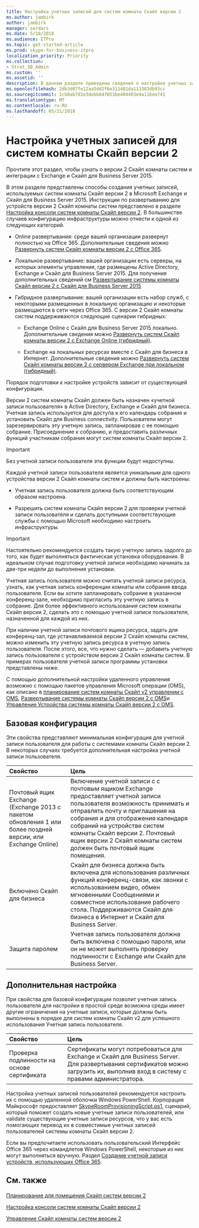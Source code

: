 ```yaml
---
title: Настройка учетных записей для систем комнаты Скайп версии 2
ms.author: jambirk
author: jambirk
manager: serdars
ms.date: 5/10/2018
ms.audience: ITPro
ms.topic: get-started-article
ms.prod: skype-for-business-itpro
localization_priority: Priority
ms.collection:
- Strat_SB_Admin
ms.custom: ''
ms.assetid: ''
description: В данном разделе приведены сведения о настройке учетных записей для версии 2 Скайп комнаты систем в Exchange и Скайп для Business Server 2015.
ms.openlocfilehash: 2db3d07fe12aa5dd2f6e311481da113303db93cc
ms.sourcegitcommit: 1cb8ab7d1e3debb84f051be404403e4a116ee741
ms.translationtype: MT
ms.contentlocale: ru-RU
ms.lasthandoff: 05/21/2018
---
```

# <a name="configure-accounts-for-skype-room-systems-v2"></a>Настройка учетных записей для систем комнаты Скайп версии 2
 
Прочтите этот раздел, чтобы узнать о версии 2 Скайп комнаты систем и интеграции с Exchange и Скайп для Business Server 2015.
  
В этом разделе представлены способы создания учетных записей, используемых систем комнаты Скайп версии 2 в Microsoft Exchange и Скайп для Business Server 2015. Инструкции по развертыванию для устройств версии 2 Скайп комнаты систем представлено в разделе [Настройка консоли систем комнаты Скайп версии 2](console.md). В большинстве случаев конфигурацию инфраструктуры можно отнести к одной из следующих категорий.
  
- Online развертывания: среде вашей организации развернут полностью на Office 365. Дополнительные сведения можно [Развернуть систем Скайп комнаты версии 2 с Office 365](with-office-365.md).
    
- Локальное развертывание: вашей организации есть серверы, на которых элементы управления, где размещены Active Directory, Exchange и Скайп для Business Server 2015. Для получения дополнительных сведений см [Развертывание системы комнаты Скайп версии 2 с Скайп для Business Server 2015](with-skype-for-business-server-2015.md)
    
- Гибридное развертывание: вашей организации есть набор служб, с некоторыми размещенных в локальную организацию и некоторые размещаются в сети через Office 365. С версии 2 Скайп комнаты систем поддерживаются следующие сценарии гибридных: 
    
  - Exchange Online с Скайп для Business Server 2015 локально. Дополнительные сведения можно [Развернуть систем Скайп комнаты версии 2 с Exchange Online (гибридный)](with-exchange-online.md).
    
  - Exchange на локальных ресурсах вместе с Скайп для бизнеса в Интернет. Дополнительные сведения можно [Развернуть систем Скайп комнаты версии 2 с сервером Exchange при локальном (гибридный)](with-exchange-on-premises.md).
    
Порядок подготовки к настройке устройств зависит от существующей конфигурации.
  
Версии 2 систем комнаты Скайп должен быть назначен «учетной записи пользователя» в Active Directory, Exchange и Скайп для бизнеса. Учетная запись используется для доступа к его календарь собрания и установить Скайп для Business connectivity. Пользователи могут зарезервировать эту учетную запись, запланировав с ее помощью собрание. Присоединение к собранию, и предоставить различных функций участникам собрания могут систем комнаты Скайп версии 2.
  
> [!IMPORTANT]
> Без учетной записи пользователя эти функции будут недоступны. 
  
Каждой учетной записи пользователя является уникальным для одного устройства версии 2 Скайп комнаты систем и должны быть настроены:
  
- Учетная запись пользователя должна быть соответствующим образом настроена.
    
- Разрешить систем комнаты Скайп версии 2 для проверки учетной записи пользователя и сделать доступными соответствующие службы с помощью Microsoft необходимо настроить инфраструктуры.
    
> [!IMPORTANT]
> Настоятельно рекомендуется создать такую учетную запись задолго до того, как будет выполняться фактическая установка оборудования. В идеальном случае подготовку учетной записи необходимо начинать за две-три недели до выполнения установки. 
  
Учетная запись пользователя можно считать учетной записи ресурса, узнать, как учетная запись конференции комнаты или собрания ввода пользователя. Если вы хотите запланировать собрание в указанном конференц-зале, необходимо пригласить эту учетную запись в собрание. Для более эффективного использования систем комнаты Скайп версии 2, сделать это с помощью учетной записи пользователя, назначенной для каждой из них.
  
При наличии учетной записи почтового ящика ресурса, задать для конференц-зал, где устанавливаемой версии 2 Скайп комнаты систем, можно изменить эту учетную запись ресурса в учетную запись пользователя. После этого, все, что нужно сделать — добавить учетную запись пользователя с устройством версии 2 Скайп комнаты систем. В примерах пользователя учетной записи программы установки представлены ниже.
  
С помощью дополнительной настройки удаленного управления возможно с помощью пакетов управления Microsoft операции (OMS), как описано в [планирование систем комнаты Скайп v2 управлении с OMS](../../plan-your-deployment/clients-and-devices/oms-management.md), [Развертывание системы комнаты Скайп версии 2 с OMS](with-oms.md)и [Управление Устройства системы комнаты Скайп версии 2 с OMS](../../manage/skype-room-systems-v2/oms.md). 
  
## <a name="basic-configuration"></a>Базовая конфигурация

Эти свойства представляют минимальная конфигурация для учетной записи пользователя для работы с системами комнаты Скайп версии 2. В некоторых случаях требуется дополнительная настройка учетной записи пользователя.
  
|**Свойство**|**Цель**|
|:-----|:-----|
|Почтовый ящик Exchange (Exchange 2013 с пакетом обновления 1 или более поздней версии, или Exchange Online)  <br/> |Включение учетной записи с с почтовым ящиком Exchange предоставляет учетной записи пользователя возможность принимать и отправлять почту и приглашения на собрания и для отображения календаря собраний на устройстве систем комнаты Скайп версии 2. Почтовый ящик версии 2 Скайп комнаты систем должен быть почтовый ящик помещения.  <br/> |
|Включено Скайп для бизнеса  <br/> |Скайп для бизнеса должна быть включена для использования различных функций конференц-связи, как звонки с использованием видео, обмен мгновенными Сообщениями и совместное использование рабочего стола. Поддерживаются Скайп для бизнеса в Интернет и Скайп для Business Server.  <br/> |
|Защита паролем  <br/> |Учетная запись пользователя должна быть включена с помощью пароля, или он не может выполнять проверку подлинности с Exchange или Скайп для Business Server.  <br/> |
   
## <a name="advanced-configuration"></a>Дополнительная настройка

При свойства для базовой конфигурации позволит учетная запись пользователя для настройки в простой среде возможна среды имеет другие ограничения на учетные записи, которые должны быть выполнены в порядке для систем комнаты Скайп v2 для успешного использования Учетная запись пользователя.
  
|**Свойство**|**Цель**|
|:-----|:-----|
|Проверка подлинности на основе сертификата  <br/> |Сертификаты могут потребоваться для Exchange и Скайп для Business Server. Для развертывания сертификатов можно загрузить их, выполнив вход в систему с правами администратора.  <br/> |
   
Настройка учетных записей пользователей рекомендуется настроить их с помощью удаленной оболочки Windows PowerShell. Корпорация Майкрософт предоставляет [SkypeRoomProvisioningScript.ps1](http://download.microsoft.com/download/9/0/D/90D4826A-9FD2-47D2-B911-97BF1737F4F7/SkypeRoomProvisioningScript.ps1.txt), сценарий, который поможет создать новые учетные записи пользователей, или validate существующие учетные записи ресурсов, что у вас есть помогающих перевод их в совместимые учетных записей пользователей системы комнаты Скайп версии 2.
  
Если вы предпочитаете использовать пользовательский Интерфейс Office 365 через командлетов Windows PowerShell, некоторые из них могут выполняться вручную. Раздел [Создание учетной записи устройств, использующих Office 365](https://technet.microsoft.com/itpro/surface-hub/create-a-device-account-using-office-365).
  
## <a name="see-also"></a>См. также

#### 

[Планирование для помещения Скайп систем версии 2](../../plan-your-deployment/clients-and-devices/skype-room-systems-v2-0.md)
  
[Настройка консоли систем комнаты Скайп версии 2](console.md)
  
[Управление Скайп комнаты систем версии 2](../../manage/skype-room-systems-v2/skype-room-systems-v2.md)

